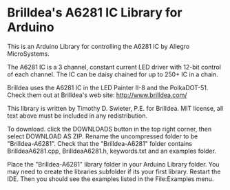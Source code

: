 Brilldea's A6281 IC Library for Arduino
============
This is an Arduino Library for controlling the A6281 IC by Allegro MicroSystems.

The A6281 IC is a 3 channel, constant current LED driver with 12-bit control of each channel.  The IC can be daisy chained for up to 250+ IC in a chain.

Brilldea uses the A6281 IC in the LED Painter II-8 and the PolkaDOT-51.  Check them out at Brilldea's web site:  http://www.brilldea.com/

This library is written by Timothy D. Swieter, P.E. for Brilldea.
MIT license, all text above must be included in any redistribution.  

To download. click the DOWNLOADS button in the top right corner, then select DOWNLOAD AS ZIP.  Rename the uncompressed folder to be "Brilldea-A6281". Check that the "Brilldea-A6281" folder contains BrilldeaA6281.cpp, BrilldeaA6281.h, keywords.txt and an examples folder.  

Place the "Brilldea-A6281" library folder in your Arduino Library folder.  You may need to create the libraries subfolder if its your first library. Restart the IDE.  Then you should see the examples listed in the File:Examples menu.